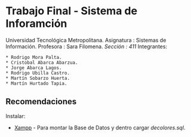 # Trabajo Final - Sistema de Inforamción
Universidad Tecnológica Metropolitana.
Asignatura : Sistemas de Información.
Profesora : Sara Filomena.
_Sección : 411_
Integrantes:
```
* Rodrigo Mora Palta.
* Cristobal Abarca Abarzua.
* Jorge Abarca Lagos.
* Rodrigo Ubilla Castro.
* Martín Sobarzo Huerta.
* Martín Hurtado Tapia.
```

## Recomendaciones
Instalar: 
* [Xampp](https://www.apachefriends.org/es/index.html) - Para montar la Base de Datos
y dentro cargar _decolores.sql_.
